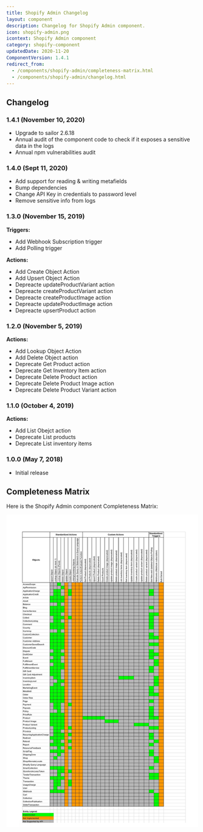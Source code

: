 ```yaml
---
title: Shopify Admin Changelog
layout: component
description: Changelog for Shopify Admin component.
icon: shopify-admin.png
icontext: Shopify Admin component
category: shopify-component
updatedDate: 2020-11-20
ComponentVersion: 1.4.1
redirect_from:
  - /components/shopify-admin/completeness-matrix.html
  - /components/shopify-admin/changelog.html
---
```


## Changelog

### 1.4.1 (November 10, 2020)

* Upgrade to sailor 2.6.18
* Annual audit of the component code to check if it exposes a sensitive data in the logs
* Annual npm vulnerabilities audit

### 1.4.0 (Sept 11, 2020)

* Add support for reading & writing metafields
* Bump dependencies
* Change API Key in credentials to password level
* Remove sensitive info from logs

### 1.3.0 (November 15, 2019)

**Triggers:**

* Add Webhook Subscription trigger
* Add Polling trigger

**Actions:**

* Add Create Object Action
* Add Upsert Object Action
* Depreacte updateProductVariant action
* Depreacte createProductVariant action
* Depreacte createProductImage action
* Depreacte updateProductImage action
* Depreacte upsertProduct action

### 1.2.0 (November 5, 2019)

**Actions:**

* Add Lookup Object Action
* Add Delete Object action
* Deprecate Get Product action
* Deprecate Get Inventory Item action
* Deprecate Delete Product action
* Deprecate Delete Product Image action
* Deprecate Delete Product Variant action

### 1.1.0 (October 4, 2019)

**Actions:**

* Add List Obejct action
* Deprecate List products
* Deprecate List inventory items

### 1.0.0 (May 7, 2018)

* Initial release

## Completeness Matrix

Here is the Shopify Admin component Completeness Matrix:

![Shopify Admin component Completeness Matrix](img/completeness-matrix.png)
